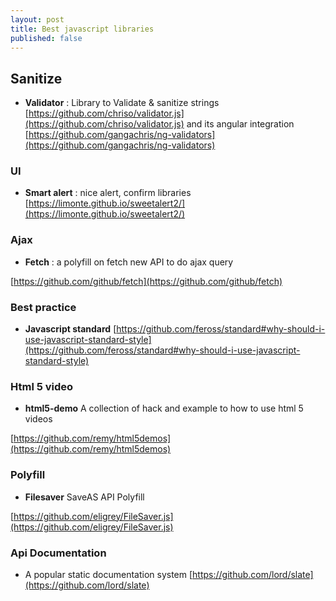 ```yaml
---
layout: post
title: Best javascript libraries
published: false
---
```

## Sanitize

* **Validator** : Library to Validate & sanitize strings       
[https://github.com/chriso/validator.js](https://github.com/chriso/validator.js)
and its angular integration     
[https://github.com/gangachris/ng-validators](https://github.com/gangachris/ng-validators)

### UI

* **Smart alert** : nice alert, confirm libraries
[https://limonte.github.io/sweetalert2/](https://limonte.github.io/sweetalert2/)

### Ajax

* **Fetch** : a polyfill on fetch new API to do ajax query

[https://github.com/github/fetch](https://github.com/github/fetch)

### Best practice

* **Javascript standard**    [https://github.com/feross/standard#why-should-i-use-javascript-standard-style](https://github.com/feross/standard#why-should-i-use-javascript-standard-style)


### Html 5 video

* **html5-demo** A collection of hack and example to how to use html 5 videos

[https://github.com/remy/html5demos](https://github.com/remy/html5demos)

### Polyfill

* **Filesaver** SaveAS API Polyfill

[https://github.com/eligrey/FileSaver.js](https://github.com/eligrey/FileSaver.js)

### Api Documentation 

* A popular static documentation system [https://github.com/lord/slate](https://github.com/lord/slate)